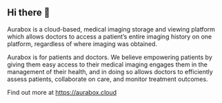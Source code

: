 ## Hi there 👋

Aurabox is a cloud-based, medical imaging storage and viewing platform which allows doctors to access a patient’s entire imaging history on one platform, regardless of where imaging was obtained.

Aurabox is for patients and doctors. We believe empowering patients by giving them easy access to their medical imaging engages them in the management of their health, and in doing so allows doctors to efficiently assess patients, collaborate on care, and monitor treatment outcomes.

Find out more at https://aurabox.cloud
